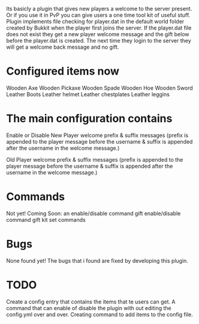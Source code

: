 Its basicly a plugin that gives new players a welcome to the server present. Or if you use it in PvP you can give users a one time tool kit of useful stuff. Plugin implements file checking for player.dat in the default world folder created by Bukkit when the player first joins the server. If the player.dat file does not exist they get a new player welcome message and the gift below before the player.dat is created. The next time they login to the server they will get a welcome back message and no gift.

Configured items now
=========
Wooden Axe
Wooden Pickaxe
Wooden Spade
Wooden Hoe
Wooden Sword
Leather Boots
Leather helmet
Leather chestplates
Leather leggins

The main configuration contains
=========

Enable or Disable
New Player welcome prefix & suffix messages (prefix is appended to the player message before the username & suffix is appended after the username in the welcome message.)

Old Player welcome prefix & suffix messages (prefix is appended to the player message before the username & suffix is appended after the username in the welcome message.)

Commands
=========
Not yet!
Coming Soon:
an enable/disable command
gift enable/disable command
gift kit set commands

Bugs
=========
None found yet! The bugs that i found are fixed by developing this plugin.

TODO
=========

Create a config entry that contains the items that te users can get.
A command that can enable of disable the plugin with out editing the config.yml over and over.
Creating command to add items to the config file.
